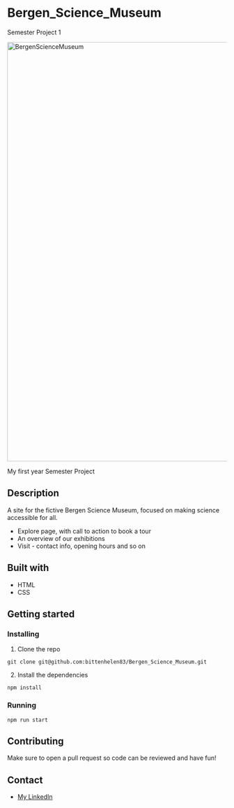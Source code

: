 # Bergen_Science_Museum

Semester Project 1

<img width="960" alt="BergenScienceMuseum" src="https://user-images.githubusercontent.com/65275228/206189971-f193f8cc-eb02-488f-b4ec-1e40270bf239.png">

My first year Semester Project

## Description

A site for the fictive Bergen Science Museum, focused on making science accessible for all.​

* Explore page, with call to action to book a tour
* An overview of our exhibitions
* Visit - contact info, opening hours and so on

## Built with

* HTML
* CSS

## Getting started

### Installing

1. Clone the repo

```
git clone git@github.com:bittenhelen83/Bergen_Science_Museum.git
```

2. Install the dependencies

```
npm install
```

### Running

```
npm run start
```

## Contributing

Make sure to open a pull request so code can be reviewed and have fun!

## Contact

- [My LinkedIn](https://www.linkedin.com/in/bittenberntsen/)
